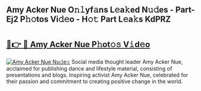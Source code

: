 ## Amy Acker Nue O𝚗𝚕yf𝚊ns L𝚎a𝚔ed N𝚞𝚍es - Part-Ej2 P𝚑𝚘tos Vi𝚍𝚎o - H𝚘𝚝 Part L𝚎a𝚔s KdPRZ

# <h2><a href="http://kf7vkel.oniu.top/?m=Amy+Acker+Nue">🔗👉 🔴 Amy Acker Nue P𝚑ot𝚘𝚜 V𝚒d𝚎o</a></h2>

[![Amy Acker Nue Nu𝚍e𝚜](https://i.imgur.com/0qMVB7G.gif)](http://kf7vkel.oniu.top/?m=Amy+Acker+Nue)
Social media thought leader Amy Acker Nue, acclaimed for publishing dance and lifestyle material, consisting of presentations and blogs. Inspiring activist Amy Acker Nue, celebrated for their passion and commitment to creating positive change in the world.  
